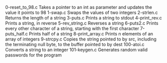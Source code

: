 0-reset_to_98.c	Takes a pointer to an int as parameter and updates the value it points to 98
1-swap.c	Swaps the values of two integers
2-strlen.c	Returns the length of a string
3-puts.c	Prints a string to stdout
4-print_rev.c	Prints a string, in reverse
5-rev_string.c	Reverses a string
6-puts2.c	Prints every other character of a string, starting with the first character
7-puts_half.c	Prints half of a string
8-print_array.c	Prints n elements of an array of integers
9-strcpy.c	Copies the string pointed to by src, including the terminating null byte, to the buffer pointed to by dest
100-atoi.c	Converts a string to an integer
101-keygen.c	Generates random valid passwords for the program